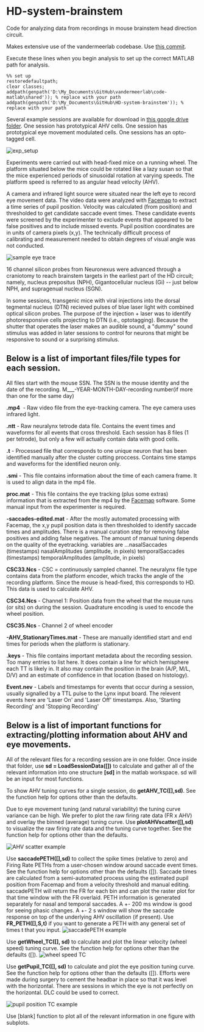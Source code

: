 # HD-system-brainstem
Code for analyzing data from recordings in mouse brainstem head direction circuit. 

Makes extensive use of the vandermeerlab codebase. Use [this commit](https://github.com/vandermeerlab/vandermeerlab/tree/e4ff8327ee8b7b65a856499f25bad2c7d57524dc).

Execute these lines when you begin analysis to set up the correct MATLAB path for analysis. 

```
%% set up
restoredefaultpath;
clear classes;
addpath(genpath('D:\My_Documents\GitHub\vandermeerlab\code-matlab\shared')); % replace with your path
addpath(genpath('D:\My_Documents\GitHub\HD-system-brainstem')); % replace with your path
```

Several example sessions are available for download in [this google drive folder](https://drive.google.com/drive/folders/11RaD-QtlHRowaEffT6OR2wNw98RGl02i?usp=sharing). One session has prototypical AHV cells. One session has prototypical eye movement modulated cells. One sessions has an opto-tagged cell. 

![exp_setup](https://github.com/vandermeerlab/HD-system-brainstem/assets/1922878/25ac3863-7612-477f-a943-fb0cd27e1097)


Experiments were carried out with head-fixed mice on a running wheel. The platform situated below the mice could be rotated like a lazy susan so that the mice experienced periods of sinusoidal rotation at varying speeds. The platform speed is referred to as angular head velocity (AHV). 

A camera and infrared light source were situated near the left eye to record eye movement data. The video data were analyzed with [Facemap](https://github.com/MouseLand/facemap) to extract a time series of pupil position. Velocity was calculated (from position) and thresholded to get candidate saccade event times. These candidate events were screened by the experimenter to exclude events that appeared to be false positives and to include missed events. Pupil position coordinates are in units of camera pixels (x,y). The technically difficult process of calibrating and measurement needed to obtain degrees of visual angle was not conducted. 

![sample eye trace](https://user-images.githubusercontent.com/16581827/235464246-c8276ff3-332f-431e-b532-2ef623d9a3a3.JPG)


16 channel silicon probes from Neuronexus were advanced through a craniotomy to reach brainstem targets in the earliest part of the HD circuit; namely, nucleus prepositus (NPH), Gigantocellular nucleus (Gi) -- just below NPH, and supragenual nucleus (SGN). 

In some sessions, transgenic mice with viral injections into the dorsal tegmental nucleus (DTN) recieved pulses of blue laser light with combined optical silicon probes. The purpose of the injection + laser was to identify photoresponsive cells projecting to DTN (i.e., optotagging). Because the shutter that operates the laser makes an audible sound, a "dummy" sound stimulus was added in later sessions to control for neurons that might be responsive to sound or a surprising stimulus. 

Below is a list of important files/file types for each session. 
-----------------------------------------------------------------------------------------------------------------------------------------------------------
All files start with the mouse SSN. The SSN is the mouse identity and the date of the recording. M___-YEAR-MONTH-DAY-recording number(if more than one for the same day)		
	
**.mp4** &nbsp;-  Raw video file from the eye-tracking camera. The eye camera uses infrared light.

**.ntt**		-  Raw neuralynx tetrode data file. Contains the event times and waveforms for all events that cross threshold. Each session has 8 files (1 per tetrode), but only a few will actually contain data with good cells.

**.t** 		-  Processed file that corresponds to one unique neuron that has been identified manually after the cluster cutting proccess. Contains time stamps and waveforms for the identified neuron only. 

**.smi** 		-  This file contains information about the time of each camera frame. It is used to align data in the mp4 file.

**proc.mat**		-  This file contains the eye tracking (plus some extras) information that is extracted from the mp4 by the [Facemap](https://github.com/MouseLand/facemap) software. Some manual input from the experimenter is required. 

**-saccades-edited.mat**		-  After the mostly automated processing with Facemap, the x,y pupil position data is then thresholded to identify saccade times and amplitudes. There is a manual curation step for removing false positives and adding false negatives. The amount of manual tuning depends on the quality of the eyetracking. 
		variables are ...nasalSaccades (timestamps)		nasalAmplitudes (amplitude, in pixels)			temporalSaccades (timestamps)		                      temporalAmplitudes (amplitude, in pixels)		
		
**CSC33.Ncs**		-  CSC = continuously sampled channel. The neuralynx file type contains data from the platform encoder, which tracks the angle of the recording platform. Since the mouse is head-fixed, this corresponds to HD. This data is used to calculate AHV. 

**CSC34.Ncs**		-  Channel 1: Position data from the wheel that the mouse runs (or sits) on during the session. Quadrature encoding is used to encode the wheel position. 	

**CSC35.Ncs**		-  Channel 2 of wheel encoder

**-AHV_StationaryTimes.mat**		-  These are manually identified start and end times for periods when the platform is stationary.

**.keys**	-  This file contains important metadata about the recording session. Too many entries to list here. It does contain a line for which hemisphere each TT is likely in. It also may contain the position in the brain (A/P, M/L, D/V) and an estimate of confidence in that location (based on histology).

**Event.nev**		-  Labels and timestamps for events that occur during a session, usually signalled by a TTL pulse to the Lynx input board. The relevent events here are 'Laser On' and 'Laser Off' timestamps. Also, 'Starting Recording' and 'Stopping Recording'

Below is a list of important functions for extracting/plotting information about AHV and eye movements. 
-----------------------------------------------------------------------------------------------------------------------------------------------------------

All of the relevant files for a recording session are in one folder. Once inside that folder, use **sd = LoadSessionData([])** to calculate and gather all of the relevant information into one structure **[sd]** in the matlab workspace. sd will be an input for most functions. 

To show AHV tuning curves for a single session, do **getAHV_TC([],sd)**. See the function help for options other than the defaults. 

Due to eye movement tuning (and natural variability) the tuning curve variance can be high. We prefer to plot the raw firing rate data (FR x AHV) and overlay the binned (average) tuning curve. Use **plotAHVscatter([],sd)** to visualize the raw firing rate data and the tuning curve together. See the function help for options other than the defaults.

![AHV scatter example](https://user-images.githubusercontent.com/16581827/235242261-32805e02-7141-437a-86eb-c0daeedbe0b4.jpg)

Use **saccadePETH([],sd)** to collect the spike times (relative to zero) and Firing Rate PETHs from a user-chosen window around saccade event times. See the function help for options other than the defaults ([]). Saccade times are calculated from a semi-automated process using the estimated pupil position from Facemap and from a velocity threshold and manual editing. saccadePETH will return the FR for each bin and can plot the raster plot for that time window with the FR overlaid. PETH information is generated separately for nasal and temporal saccades. A +- 200 ms window is good for seeing phasic changes. A +- 2 s window will show the saccade response on top of the underlying AHV oscillation (if present). Use **FR_PETH([],S,t)** if you want to generate a PETH with any general set of times t that you input. 
![saccadePETH example](https://user-images.githubusercontent.com/16581827/235328676-9724619a-ddb0-46bb-a84c-da6385d9097f.jpg)




Use **getWheel_TC([], sd)** to calculate and plot the linear velocity (wheel speed) tuning curve. See the function help for options other than the defaults ([]).
![wheel speed TC](https://user-images.githubusercontent.com/16581827/235240827-e979ac97-9f75-4538-8ef7-955baac154fb.JPG)



Use **getPupil_TC([], sd)** to calculate and plot the eye position tuning curve. See the function help for options other than the defaults ([]).
Efforts were made during surgery to cement the headbar in place so that it was level with the horizontal. There are sessions in which the eye is not perfectly on the horizontal. DLC could be used to correct.

![pupil position TC example](https://user-images.githubusercontent.com/16581827/235252994-2643811d-d877-4a60-8244-62af6bd075c4.JPG)



Use [blank] function to plot all of the relevant information in one figure with subplots. 





